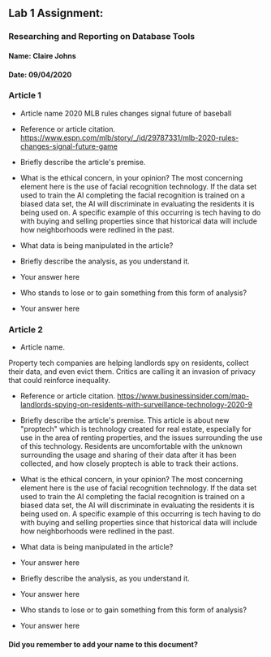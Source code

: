 ## Lab 1 Assignment:
### Researching and Reporting on Database Tools
#### Name: Claire Johns
#### Date: 09/04/2020

### Article 1
 -  Article name
2020 MLB rules changes signal future of baseball

-  Reference or article citation.
https://www.espn.com/mlb/story/_/id/29787331/mlb-2020-rules-changes-signal-future-game

- Briefly describe the article's premise.

- What is the ethical concern, in your opinion?
The most concerning element here is the use of facial recognition technology.
If the data set used to train the AI completing the facial recognition is
trained on a biased data set, the AI will discriminate in evaluating the
residents it is being used on. A specific example of this occurring is tech
having to do with buying and selling properties since that historical data
will include how neighborhoods were redlined in the past.

- What data is being manipulated in the article?

- Briefly describe the analysis, as you understand it.
 - Your answer here

- Who stands to lose or to gain something from this form of analysis?
 - Your answer here


### Article 2
 -  Article name.

Property tech companies are helping landlords spy on residents, collect their
data, and even evict them. Critics are calling it an invasion of privacy that
could reinforce inequality.

-  Reference or article citation.
https://www.businessinsider.com/map-landlords-spying-on-residents-with-surveillance-technology-2020-9

- Briefly describe the article's premise.
This article is about new "proptech" which is technology created for real
estate, especially for use in the area of renting properties, and the
issues surrounding the use of this technology. Residents are uncomfortable
with the unknown surrounding the usage and sharing of their data after it has
been collected, and how closely proptech is able to track their actions.

- What is the ethical concern, in your opinion?
The most concerning element here is the use of facial recognition technology.
If the data set used to train the AI completing the facial recognition is
trained on a biased data set, the AI will discriminate in evaluating the
residents it is being used on. A specific example of this occurring is tech
having to do with buying and selling properties since that historical data
will include how neighborhoods were redlined in the past.


- What data is being manipulated in the article?
 - Your answer here

- Briefly describe the analysis, as you understand it.
 - Your answer here

- Who stands to lose or to gain something from this form of analysis?
 - Your answer here



#### Did you remember to add your name to this document?
